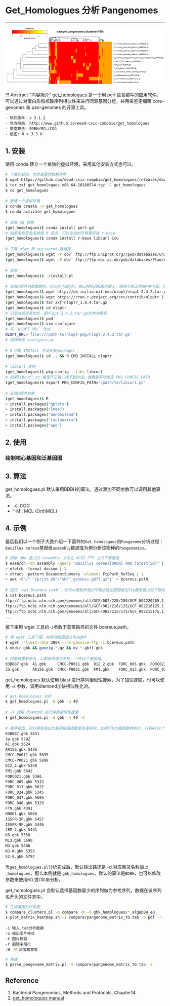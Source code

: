 # Get_Homologues 分析 Pangenomes

---

![get_homologues](../../assets/images/C07/02/get_homologues_banner.png)

!!! Abstract "内容简介"
    [get_homologues](http://eead-csic-compbio.github.io/get_homologues) 是一个用 perl 语言编写的应用软件。可以通过对蛋白质和核酸序列相似性来进行同源基因分组，并用来鉴定细菌 core-genomes 和 pan-genomes 的开源工具。

    - 软件版本: v 3.1.2
    - 官方网站: http://www.github.io/eead-csic-compbio/get_homologues
    - 聚类算法: BDBH/MCL/COG
    - 绘图: R > 3.3.0

## 1. 安装

使用 conda 建立一个单独的虚拟环境，采用其他安装方式也可以。

```bash
# 下载安装包，内含主要的依赖软件
$ wget https://github.com/eead-csic-compbio/get_homologues/releases/download/v3.1.2/get_homologues-x86_64-20180524.tgz
$ tar zxf get_homologues-x86_64-20180524.tgz -C get_homologues
$ cd get_homologues

# 新建一个虚拟环境
$ conda create -n get_homologues
$ conda activate get_homologues

# 安装 gd 依赖
(get_homologues)$ conda install perl-gd
# 如果没有安装系统级 R 语言，可以在虚拟环境里安装 r-base
(get_homologues)$ conda install r-base libcurl icu

# 下载 pfam 和 swissprot 数据库
(get_homologues)$ wget -P db/  ftp://ftp.uniprot.org//pub/databases/uniprot/current_release/knowledgebase/complete/uniprot_sprot.fasta.gz
(get_homologues)$ wget -P db/  ftp://ftp.ebi.ac.uk/pub/databases/Pfam/current_release/Pfam-A.hmm.gz

# 安装
(get_homologues)$ ./install.pl

# 安装R额外功能依赖包，nlopt不是R包，在S3AMAZON服务器上，往往不能正常在R中下载，所以要手动通过代理下载。
(get_homologues)$ wget http://ab-initio.mit.edu/nlopt/nlopt-2.4.2.tar.gz
(get_homologues)$ wget https://cran.r-project.org/src/contrib/nloptr_1.0.4.tar.gz
(get_homologues)$ tar zxf nloptr_1.0.4.tar.gz
(get_homologues)$ cd nloptr
# 记录当前目录地址，即nlopt-2.4.2.tar.gz的本地路径
(get_homologues)$ pwd
(get_homologues)$ vim configure
# 将 `NLOPT_URL` 改成
NLOPT_URL='file:///path-to-nlopt-pkg/nlopt-2.4.2.tar.gz'
# 同样修改 configure.ac

# R CMD INSTALL 手动安装packages
(get_homologues)$ cd .. && R CMD INSTALL nloptr

# libcurl 支持
(get_homologues)$ pkg-config --libs libcurl
# 如果libcurl.pc 路径不正确，找不到的话，就需要手动指定 PKG_CONFIG_PATH
(get_homologues)$ export PKG_CONFIG_PATH='/path/to/libcurl.pc'

# 安装R额外功能
(get_homologues)$ R
> install.packages("gplots")
> install.packages("lme4")
> install.packages("dendextend")
> install.packages("factoextra")
> install.packages("ape")
```

## 2. 使用



### 绘制核心基因和泛基因图




## 3. 算法

get_homologues.pl 默认采用BDBH的算法，通过添加不同参数可以调用其他算法。

* `-G`: COG
* '-M': MCL (OrthMCL)

## 4. 示例

最后我们以一个例子大致介绍一下菌种的`Get_homologues`的`Pangenome`分析过程：`Bacillus cereus`基因组`assembly`数据库为例分析该物种的`Pangenomics`。

```bash
# 抓取 gbk 格式的 assembly 文件在 NCBI FTP 上的下载路径
$ esearch -db assembly -query "Bacillus cereus[ORGN] AND latest[SB]" | \
> efetch -format docsum | \
> xtract -pattern DocumentSummary -element FtpPath_RefSeq | \
> awk -F"/" '{print $0"/"$NF"_genomic.gbff.gz"}' > bcereus.path

# 运行 `cat bcereus.path`，你可以看到终端打印输出这些基因组在ftp服务器上的下载地址。
$ cat bcereus.path
ftp://ftp.ncbi.nlm.nih.gov/genomes/all/GCF/002/220/285/GCF_002220285.1_ASM222028v1/GCF_002220285.1_ASM222028v1_genomic.gbff.gz
ftp://ftp.ncbi.nlm.nih.gov/genomes/all/GCF/002/216/125/GCF_002216125.1_ASM221612v1/GCF_002216125.1_ASM221612v1_genomic.gbff.gz
ftp://ftp.ncbi.nlm.nih.gov/genomes/all/GCF/002/215/175/GCF_002215175.1_ASM221517v1/GCF_002215175.1_ASM221517v1_genomic.gbff.gz
...
```

接下来用 wget 工具的`-i`参数下载带路径的文件 bcereus.path。

```bash
# 用 wget 工具下载，并移动数据到文件夹gbk
$ wget --limit-rate 300k --no-passive-ftp -i bcereus.path
$ mkdir gbk && gunzip *.gz && mv *.gbff gbk

# 将菌株重新命名，以菌株号做为名称，一共24个基因组。
03BB87.gbk  A1.gbk     CMCC-P0011.gbk  D12_2.gbk  FORC_005.gbk  FORC021.gbk   FORC_047.gbk  FT9.gbk    ISSFR-3F.gbk  JEM-2.gbk  M13.gbk  NJ-W.gbk
3a.gbk      AR156.gbk  CMCC-P0021.gbk  FM1.gbk    FORC_013.gbk  FORC_024.gbk  FORC_048.gbk  HN001.gbk  ISSFR-9F.gbk  K8.gbk     M3.gbk   S2-8.gbk
```

get_homologues 默认使用 blast 进行序列相似性搜索，为了加快速度，也可以使用 `-X` 参数，调用diamond加快相似性比对。

```bash
# get_homologues 分析
$ get_homologues.pl -d gbk -n 40

# -X 调用 diamond 进行序列相似性搜索
$ get_homologues.pl -d gbk -n 40 -X

# 程序输出，可以看到输出的基因组基因数是有差异的，比如FT9的基因数特别少，只有4391个。
03BB87.gbk 5631
3a.gbk 5792
A1.gbk 5624
AR156.gbk 5456
CMCC-P0011.gbk 5895
CMCC-P0021.gbk 5899
D12_2.gbk 5248
FM1.gbk 5642
FORC021.gbk 5366
FORC_005.gbk 5313
FORC_013.gbk 5622
FORC_024.gbk 5345
FORC_047.gbk 5695
FORC_048.gbk 5329
FT9.gbk 4391
HN001.gbk 5860
ISSFR-3F.gbk 5457
ISSFR-9F.gbk 5446
JEM-2.gbk 5441
K8.gbk 5558
M13.gbk 5590
M3.gbk 5406
NJ-W.gbk 5355
S2-8.gbk 5797
```

当`get_homologues.pl`分析完成后，默认输出路径是 -d 对应目录名称加上 `_homologues`，那么本例就是 `gbk_homologues`，默认的算法是`BDBH`，也可以修改参数来使用`MCL`或`COG`来分析。

get_homologues.pl 会默认选择基因数最少的序列做为参考序列，数据在该序列名开头的文件夹中。

```bash
# 生成基因分布热图
$ compare_clusters.pl -o compare -m -d gbk_homologues/*_algBDBH_e0_
$ plot_matrix_heatmap.sh -i compare/pangenome_matrix_t0.tab -o pdf -r -H 8 -W 14 -m 28 -t "Bacillus cereus pangenome" -k "genes per cluster"

-i 输入.tab分析数据
-o 输出图片格式
-t 图片标题
-r 删除字段行
-H -W 高度和宽度
```

```bash
# 构建
$ parse_pangenome_matrix.pl -m compare/pangenome_matrix_t0.tab -s
```

## Reference

1. Bacterial Pangenomics, Methods and Protocols, Chapter14
2. [get_homologues manual](http://eead-csic-compbio.github.io/get_homologues/manual/manual.html)
